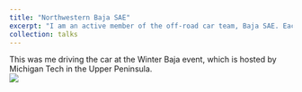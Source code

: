 ```yaml
---
title: "Northwestern Baja SAE"
excerpt: "I am an active member of the off-road car team, Baja SAE. Each year, we custom-build and race a small 4WD vehicle in a variety of challenging conditions. During my time on Baja, I have had experience in CAD design, CNC manufacturing, and sheet metal fabrication. <br/><img src='/images/baja.JPEG'>"
collection: talks
---
```


This was me driving the car at the Winter Baja event, which is hosted by Michigan Tech in the Upper Peninsula. 
<br/><img src='/images/baja.JPEG'>